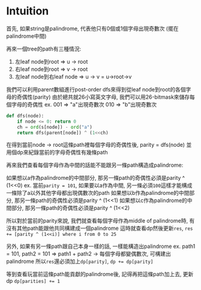 # Intuition

首先, 如果string是palindrome, 代表他只有0個或1個字母出現奇數次 (擺在palindrome中間)

再來一個tree的path有三種情況:
1. 左leaf node到root => u -> root
2. 右leaf node到root => v -> root
3. 左leaf node到右leaf node => u -> v = u->root->v

我們可以利用parent數組進行post-order dfs來得到從leaf node到root的各個字母的奇偶性(parity)
由於總共就26小寫英文字母, 我們可以用26-bitmask來儲存每個字母的奇偶性
ex.
001 => "a"出現奇數次
010 => "b"出現奇數次

```py
def dfs(node):
    if node <= 0: return 0
    ch = ord(s[node]) - ord("a")
    return dfs(parent[node]) ^ (1<<ch)
```

在得到當前node -> root這條path裡每個字母的奇偶性後, parity = dfs(node)
並用個dp來紀錄當前的字母奇偶性有幾條path

再來我們查看每個字母作為中間的話能不能跟另一條path構造成palindrome:

如果想以a作為palindrome的中間部分, 那另一條path的奇偶性必須是parity ^ (1<<0)
ex. 當前`parity = 101`,  如果要以a作為中間, 另一條必須`100`這樣才能構成一條除了a以外其他字母都出現偶數次的path
如果想以b作為palindrome的中間部分, 那另一條path的奇偶性必須是parity ^ (1<<1)
如果想以c作為palindrome的中間部分, 那另一條path的奇偶性必須是parity ^ (1<<2)

所以對於當前的parity來說, 我們就查看每個字母作為middle of palindrome時, 有沒有其他path能跟他共同構建成一個palindrome
這時就查看dp然後更新`res`, `res += [parity ^ (1<<i)] where i from 0 to 25` 

另外, 如果有另一條path跟自己本身一樣的話, 一樣能構造出palindrome
ex. path1 = 101, path2 = 101 => path1 + path2 -> 每個字母都變偶數次, 可構建出palindrome
所以`res`還必須加上`dp[parity]`, `dp += dp[parity]`

等到查看玩當前這條path能貢獻的palindrome後, 記得再把這條path加上去, 更新dp
`dp[parities] += 1`